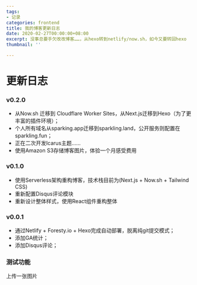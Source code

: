 ```yaml
---
tags:
- 记录
categories: frontend
title: 我的博客更新日志
date: 2020-02-27T00:00:00+08:00
excerpt: 没事总要手欠改改博客……，从hexo转到netlify/now.sh，如今又要转回hexo
thumbnail: ''

---
```

# 更新日志

### v0.2.0

* 从Now.sh 迁移到 Cloudflare Worker Sites，从Next.js迁移到Hexo（为了更丰富的插件环境）；
* 个人所有域名从sparking.app迁移到sparkling.land，公开服务则配置在sparkling.fun；
* 正在二次开发Icarus主题……
* 使用Amazon S3存储博客图片，体验一个月感受费用

### v0.1.0

* 使用Serverless架构重构博客，技术栈目前为(Next.js + Now.sh + Tailwind CSS)
* 重新配置Disqus评论模块
* 重新设计整体样式，使用React组件重构整体

### v0.0.1

* 通过Netlify + Foresty.io + Hexo完成自动部署，脱离纯git提交模式；
* 添加GA统计；
* 添加Disqus评论；

### 测试功能

上传一张图片